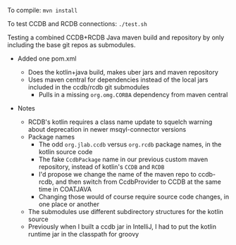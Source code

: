 To compile: `mvn install`

To test CCDB and RCDB connections: `./test.sh`

Testing a combined CCDB+RCDB Java maven build and repository by only including the base git repos as submodules.

* Added one pom.xml
  * Does the kotlin+java build, makes uber jars and maven repository
  * Uses maven central for dependencies instead of the local jars included in the ccdb/rcdb git submodules
    * Pulls in a missing `org.omg.CORBA` dependency from maven central

* Notes
  * RCDB's kotlin requires a class name update to squelch warning about deprecation in newer msqyl-connector versions
  * Package names
    * The odd `org.jlab.ccdb` versus `org.rcdb` package names, in the kotlin source code
    * The fake `CcdbPackage` name in our previous custom maven repository, instead of kotlin's `CCDB` and `RCDB`
    * I'd propose we change the name of the maven repo to ccdb-rcdb, and then switch from CcdbProvider to CCDB at the same time in COATJAVA
    * Changing those would of course require source code changes, in one place or another
  * The submodules use different subdirectory structures for the kotlin source
  * Previously when I built a ccdb jar in IntelliJ, I had to put the kotlin runtime jar in the classpath for groovy

